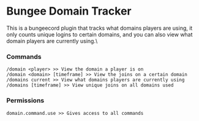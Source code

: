 # Bungee Domain Tracker
This is a bungeecord plugin that tracks what domains players are using, it only counts unique logins to certain domains, and you can also view what domain players are currently using.\

### Commands
```
/domain <player> >> View the domain a player is on
/domain <domain> [timeframe] >> View the joins on a certain domain
/domains current >> View what domains players are currently using
/domains [timeframe] >> View unique joins on all domains used
```
### Permissions
```
domain.command.use >> Gives access to all commands
```
